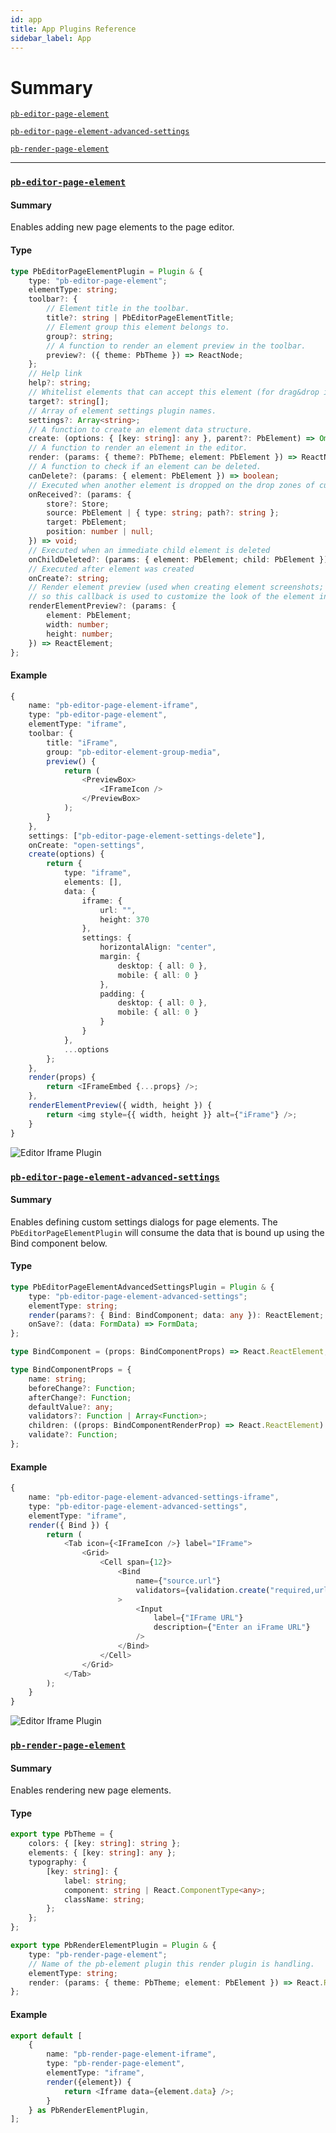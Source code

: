 ```yaml
---
id: app
title: App Plugins Reference
sidebar_label: App
---
```


# Summary

[`pb-editor-page-element`](/docs/webiny-apps/page-builder/development/plugins-reference/app#pb-editor-page-element)

[`pb-editor-page-element-advanced-settings`](/docs/webiny-apps/page-builder/development/plugins-reference/app#pb-editor-page-element-advanced-settings)

[`pb-render-page-element`](/docs/webiny-apps/page-builder/development/plugins-reference/app#pb-render-page-element)


---

### [`pb-editor-page-element`](/docs/webiny-apps/page-builder/development/plugins-reference/app#pb-editor-page-element)

#### Summary

Enables adding new page elements to the page editor.

#### Type

```ts
type PbEditorPageElementPlugin = Plugin & {
    type: "pb-editor-page-element";
    elementType: string;
    toolbar?: {
        // Element title in the toolbar.
        title?: string | PbEditorPageElementTitle;
        // Element group this element belongs to.
        group?: string;
        // A function to render an element preview in the toolbar.
        preview?: ({ theme: PbTheme }) => ReactNode;
    };
    // Help link
    help?: string;
    // Whitelist elements that can accept this element (for drag&drop interaction)
    target?: string[];
    // Array of element settings plugin names.
    settings?: Array<string>;
    // A function to create an element data structure.
    create: (options: { [key: string]: any }, parent?: PbElement) => Omit<PbElement, "id" | "path">;
    // A function to render an element in the editor.
    render: (params: { theme?: PbTheme; element: PbElement }) => ReactNode;
    // A function to check if an element can be deleted.
    canDelete?: (params: { element: PbElement }) => boolean;
    // Executed when another element is dropped on the drop zones of current element.
    onReceived?: (params: {
        store?: Store;
        source: PbElement | { type: string; path?: string };
        target: PbElement;
        position: number | null;
    }) => void;
    // Executed when an immediate child element is deleted
    onChildDeleted?: (params: { element: PbElement; child: PbElement }) => void;
    // Executed after element was created
    onCreate?: string;
    // Render element preview (used when creating element screenshots; not all elements have a simple DOM representation
    // so this callback is used to customize the look of the element in a PNG image)
    renderElementPreview?: (params: {
        element: PbElement;
        width: number;
        height: number;
    }) => ReactElement;
};
```

#### Example

```ts
{
    name: "pb-editor-page-element-iframe",
    type: "pb-editor-page-element",
    elementType: "iframe",
    toolbar: {
        title: "iFrame",
        group: "pb-editor-element-group-media",
        preview() {
            return (
                <PreviewBox>
                    <IFrameIcon />
                </PreviewBox>
            );
        }
    },
    settings: ["pb-editor-page-element-settings-delete"],
    onCreate: "open-settings",
    create(options) {
        return {
            type: "iframe",
            elements: [],
            data: {
                iframe: {
                    url: "",
                    height: 370
                },
                settings: {
                    horizontalAlign: "center",
                    margin: {
                        desktop: { all: 0 },
                        mobile: { all: 0 }
                    },
                    padding: {
                        desktop: { all: 0 },
                        mobile: { all: 0 }
                    }
                }
            },
            ...options
        };
    },
    render(props) {
        return <IFrameEmbed {...props} />;
    },
    renderElementPreview({ width, height }) {
        return <img style={{ width, height }} alt={"iFrame"} />;
    }
}
```

![Editor Iframe Plugin](/img/webiny-apps/page-builder/development/development/plugin-reference/editor/iframe/editor-iframe-plugin.png)


### [`pb-editor-page-element-advanced-settings`](/docs/webiny-apps/page-builder/development/plugins-reference/app#pb-editor-page-element-advanced-settings)

#### Summary

Enables defining custom settings dialogs for page elements.
The `PbEditorPageElementPlugin` will consume the data that is bound up using the Bind component below.

#### Type

```ts
type PbEditorPageElementAdvancedSettingsPlugin = Plugin & {
    type: "pb-editor-page-element-advanced-settings";
    elementType: string;
    render(params?: { Bind: BindComponent; data: any }): ReactElement;
    onSave?: (data: FormData) => FormData;
};

type BindComponent = (props: BindComponentProps) => React.ReactElement;

type BindComponentProps = {
    name: string;
    beforeChange?: Function;
    afterChange?: Function;
    defaultValue?: any;
    validators?: Function | Array<Function>;
    children: ((props: BindComponentRenderProp) => React.ReactElement) | React.ReactElement;
    validate?: Function;
};
```

#### Example

```ts
{
    name: "pb-editor-page-element-advanced-settings-iframe",
    type: "pb-editor-page-element-advanced-settings",
    elementType: "iframe",
    render({ Bind }) {
        return (
            <Tab icon={<IFrameIcon />} label="IFrame">
                <Grid>
                    <Cell span={12}>
                        <Bind
                            name={"source.url"}
                            validators={validation.create("required,url")}
                        >
                            <Input
                                label={"IFrame URL"}
                                description={"Enter an iFrame URL"}
                            />
                        </Bind>
                    </Cell>
                </Grid>
            </Tab>
        );
    }
}

```

![Editor Iframe Plugin](/img/webiny-apps/page-builder/development/development/plugin-reference/editor/iframe/settings-dialog.png)


### [`pb-render-page-element`](/docs/webiny-apps/page-builder/development/plugins-reference/app#pb-render-page-element)

#### Summary

Enables rendering new page elements.

#### Type

```ts
export type PbTheme = {
    colors: { [key: string]: string };
    elements: { [key: string]: any };
    typography: {
        [key: string]: {
            label: string;
            component: string | React.ComponentType<any>;
            className: string;
        };
    };
};

export type PbRenderElementPlugin = Plugin & {
    type: "pb-render-page-element";
    // Name of the pb-element plugin this render plugin is handling.
    elementType: string;
    render: (params: { theme: PbTheme; element: PbElement }) => React.ReactNode;
};
```

#### Example

```ts
export default [
    {
        name: "pb-render-page-element-iframe",
        type: "pb-render-page-element",
        elementType: "iframe",
        render({element}) {
            return <Iframe data={element.data} />;
        }
    } as PbRenderElementPlugin,
];
```